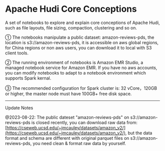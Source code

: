 # Apache Hudi Core Conceptions

A set of notebooks to explore and explain core conceptions of Apache Hudi, such as file layouts, file sizing, compaction, clustering and so on.

① The notebooks manipulate a public dataset: amazon-reviews-pds, the location is s3://amazon-reviews-pds, it is accessible on aws global regions, for China regions or non aws users, you can download it to local with S3 client tools. 

② The running environment of notebooks is Amazon EMR Studio, a managed notebook service for Amazon EMR. If you have no aws accounts, you can modify notebooks to adapt to a notebook environment which supports Spark kernal.

③ The recommended configuration for Spark cluster is: 32 vCore，120GB or higher, the master node must have 100GB+ free disk space.

---

Update Notes

@2023-08-22: The public dateset "amazon-reviews-pds" on s3://amazon-reviews-pds is closed recently, you can download raw data from: [https://cseweb.ucsd.edu/~jmcauley/datasets/amazon_v2/](https://cseweb.ucsd.edu/~jmcauley/datasets/amazon_v2/), but the data format and schema are different with original parquet files on s3://amazon-reviews-pds, you need clean & format raw data by yourself.

